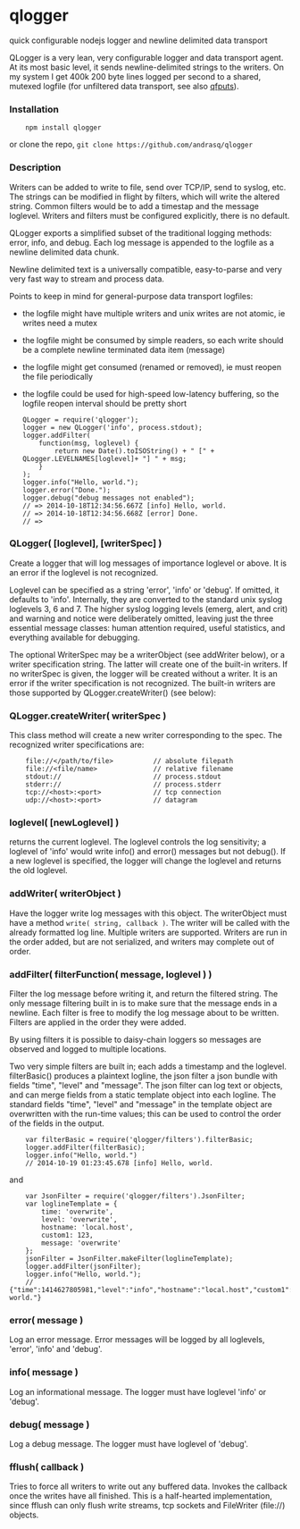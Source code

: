 qlogger
=======

quick configurable nodejs logger and newline delimited data transport

QLogger is a very lean, very configurable logger and data transport agent.  At
its most basic level, it sends newline-delimited strings to the writers.  On
my system I get 400k 200 byte lines logged per second to a shared, mutexed
logfile (for unfiltered data transport, see also [qfputs](https://www.npmjs.org/package/qfputs)).

### Installation

        npm install qlogger

or clone the repo, `git clone https://github.com/andrasq/qlogger`

### Description

Writers can be added to write to file, send over TCP/IP, send to syslog, etc.
The strings can be modified in flight by filters, which will write the altered
string.  Common filters would be to add a timestap and the message loglevel.
Writers and filters must be configured explicitly, there is no default.

QLogger exports a simplified subset of the traditional logging methods:
error, info, and debug.  Each log message is appended to the logfile
as a newline delimited data chunk.

Newline delimited text is a universally compatible, easy-to-parse and
very very fast way to stream and process data.

Points to keep in mind for general-purpose data transport logfiles:
  - the logfile might have multiple writers and unix writes are not atomic,
    ie writes need a mutex
  - the logfile might be consumed by simple readers, so each write should
    be a complete newline terminated data item (message)
  - the logfile might get consumed (renamed or removed), ie must reopen
    the file periodically
  - the logfile could be used for high-speed low-latency buffering, so
    the logfile reopen interval should be pretty short

        QLogger = require('qlogger');
        logger = new QLogger('info', process.stdout);
        logger.addFilter(
            function(msg, loglevel) {
                return new Date().toISOString() + " [" + QLogger.LEVELNAMES[loglevel]+ "] " + msg;
            }
        );
        logger.info("Hello, world.");
        logger.error("Done.");
        logger.debug("debug messages not enabled");
        // => 2014-10-18T12:34:56.667Z [info] Hello, world.
        // => 2014-10-18T12:34:56.668Z [error] Done.
        // => 

### QLogger( [loglevel], [writerSpec] )

Create a logger that will log messages of importance loglevel or above.  It is
an error if the loglevel is not recognized.

Loglevel can be specified as a string 'error', 'info' or 'debug'.  If
omitted, it defaults to 'info'.  Internally, they are converted to the
standard unix syslog loglevels 3, 6 and 7.  The higher syslog logging
levels (emerg, alert, and crit) and warning and notice were deliberately
omitted, leaving just the three essential message classes:  human
attention required, useful statistics, and everything available for
debugging.

The optional WriterSpec may be a writerObject (see addWriter below), or a
writer specification string.  The latter will create one of the built-in
writers.  If no writerSpec is given, the logger will be created without a
writer.  It is an error if the writer specification is not recognized.  The
built-in writers are those supported by QLogger.createWriter() (see below):

### QLogger.createWriter( writerSpec )

This class method will create a new writer corresponding to the spec.
The recognized writer specifications are:

        file://</path/to/file>          // absolute filepath
        file://<file/name>              // relative filename
        stdout://                       // process.stdout
        stderr://                       // process.stderr
        tcp://<host>:<port>             // tcp connection
        udp://<host>:<port>             // datagram

### loglevel( [newLoglevel] )

returns the current loglevel.  The loglevel controls the log sensitivity; a
loglevel of 'info' would write info() and error() messages but not debug().
If a new loglevel is specified, the logger will change the loglevel and
returns the old loglevel.

### addWriter( writerObject )

Have the logger write log messages with this object.  The writerObject must
have a method `write( string, callback )`.  The writer will be called with the
already formatted log line.  Multiple writers are supported.  Writers are run
in the order added, but are not serialized, and writers may complete out of
order.

### addFilter( filterFunction( message, loglevel ) )

Filter the log message before writing it, and return the filtered string.  The
only message filtering built in is to make sure that the message ends in a
newline.  Each filter is free to modify the log message about to be written.
Filters are applied in the order they were added.

By using filters it is possible to daisy-chain loggers so messages are
observed and logged to multiple locations.

Two very simple filters are built in; each adds a timestamp and the loglevel.
filterBasic() produces a plaintext logline, the json filter a json bundle
with fields "time", "level" and "message".  The json filter can log text or
objects, and can merge fields from a static template object into each logline.
The standard fields "time", "level" and "message" in the template object are
overwritten with the run-time values; this can be used to control the order
of the fields in the output.

        var filterBasic = require('qlogger/filters').filterBasic;
        logger.addFilter(filterBasic);
        logger.info("Hello, world.")
        // 2014-10-19 01:23:45.678 [info] Hello, world.

and

        var JsonFilter = require('qlogger/filters').JsonFilter;
        var loglineTemplate = {
            time: 'overwrite',
            level: 'overwrite',
            hostname: 'local.host',
            custom1: 123,
            message: 'overwrite'
        };
        jsonFilter = JsonFilter.makeFilter(loglineTemplate);
        logger.addFilter(jsonFilter);
        logger.info("Hello, world.");
        // {"time":1414627805981,"level":"info","hostname":"local.host","custom1":123,"message":"Hello, world."}

### error( message )

Log an error message.  Error messages will be logged by all loglevels,
'error', 'info' and 'debug'.

### info( message )

Log an informational message.  The logger must have loglevel 'info' or
'debug'.

### debug( message )

Log a debug message.  The logger must have loglevel of 'debug'.

### fflush( callback )

Tries to force all writers to write out any buffered data.  Invokes the
callback once the writes have all finished.  This is a half-hearted
implementation, since fflush can only flush write streams, tcp sockets and
FileWriter (file://) objects.
